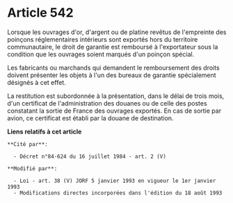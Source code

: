 # Article 542

Lorsque les ouvrages d'or, d'argent ou de platine revêtus de l'empreinte des poinçons réglementaires intérieurs sont exportés
hors du territoire communautaire, le droit de garantie est remboursé à l'exportateur sous la condition que les ouvrages
soient marqués d'un poinçon spécial.

Les fabricants ou marchands qui demandent le remboursement des droits doivent présenter les objets à l'un des bureaux de
garantie spécialement désignés à cet effet.

La restitution est subordonnée à la présentation, dans le délai de trois mois, d'un certificat de l'administration des
douanes ou de celle des postes constatant la sortie de France des ouvrages exportés. En cas de sortie par avion, ce
certificat est établi par la douane de destination.

**Liens relatifs à cet article**

	**Cité par**:

	  - Décret n°84-624 du 16 juillet 1984 - art. 2 (V)

	**Modifié par**:

	  - Loi - art. 38 (V) JORF 5 janvier 1993 en vigueur le 1er janvier 1993
	  - Modifications directes incorporées dans l'édition du 18 août 1993
